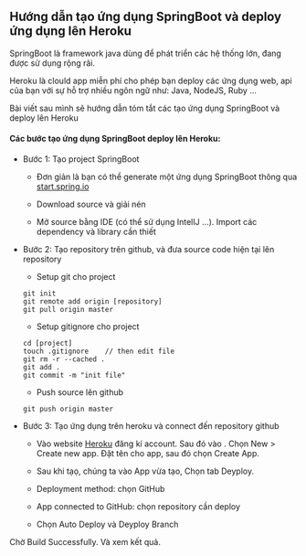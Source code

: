 ## Hướng dẫn tạo ứng dụng SpringBoot và deploy ứng dụng lên Heroku

SpringBoot là framework java dùng để phát triển các hệ thống lớn, đang được sử dụng rộng rãi.

Heroku là clould app miễn phí cho phép bạn deploy các ứng dụng web, api của bạn với sự hỗ trợ nhiều ngôn ngữ như: Java, NodeJS, Ruby ...

Bài viết sau mình sẽ hướng dẫn tóm tắt các tạo ứng dụng SpringBoot và deploy lên Heroku

#### Các bước tạo ứng dụng SpringBoot deploy lên Heroku:

* Bước 1: Tạo project SpringBoot

    * Đơn giản là bạn có thể generate một ứng dụng SpringBoot thông qua [start.spring.io](https://start.spring.io/)

    * Download source và giải nén

    * Mở source bằng IDE (có thể sử dụng IntelIJ ...). Import các  dependency và library cần thiết

* Bước 2: Tạo repository trên github, và đưa source code hiện tại lên repository

    * Setup git cho project
    ```
    git init
    git remote add origin [repository]
    git pull origin master
    ```
    * Setup gitignore cho project
    ```
    cd [project]
    touch .gitignore    // then edit file
    git rm -r --cached .
    git add .
    git commit -m "init file"
    ```
    * Push source lên github
    ```
    git push origin master
    ```
* Bước 3: Tạo ứng dụng trên heroku và connect đến repository github

    * Vào website [Heroku](heroku.com) đăng kí account. Sau đó vào . Chọn New > Create new app. Đặt tên cho app, sau đó chọn Create App.

    * Sau khi tạọ, chúng ta vào App vừa tạo, Chọn tab Deyploy. 

    * Deployment method: chọn GitHub

    * App connected to GitHub: chọn repository cần deploy

    * Chọn Auto Deploy và Deyploy Branch

Chờ Build Successfully. Và xem kết quả.
